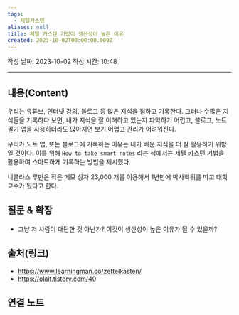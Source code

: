 ```yaml
---
tags:
  - 제텔카스텐
aliases: null
title: 제텔 카스텐 기법이 생산성이 높은 이유
created: 2023-10-02T00:00:00.000Z
---
```

작성 날짜: 2023-10-02
작성 시간: 10:48


----
## 내용(Content)

우리는 유튜브, 인터넷 강의, 블로그 등 많은 지식을 접하고 기록한다. 그러나 수많은 지식들을 기록하다 보면, 내가 지식을 잘 이해하고 있는지 파악하기 어렵고, 블로그, 노트 필기 앱을 사용하더라도 많아지면 보기 어렵고 관리가 어려워진다. 

우리가 노트 앱, 또는 블로그에 기록하는 이유는 내가 배운 지식을 더 잘 활용하기 위함일 것이다. 이를 위해 `How to take smart notes` 라는 책에서는 제텔 카스텐 기법을 활용하여 스마트하게 기록하는 방법을 제시했다.

니콜라스 루만은 작은 메모 상자 23,000 개를 이용해서 1년만에 박사학위를 따고 대학교수가 됬다고 한다.

## 질문 & 확장

- 그냥 저 사람이 대단한 것 아닌가? 이것이 생산성이 높은 이유가 될 수 있을까?

## 출처(링크)
- https://www.learningman.co/zettelkasten/
- https://olait.tistory.com/40

## 연결 노트










